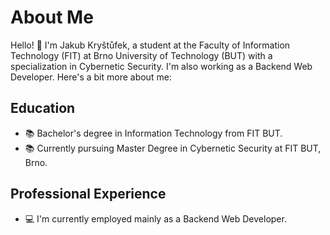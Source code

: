 # About Me

Hello! 👋 I'm Jakub Kryštůfek, a student at the Faculty of Information Technology (FIT) at Brno University of Technology (BUT) with a specialization in Cybernetic Security. I'm also working as a Backend Web Developer. Here's a bit more about me:

## Education

- 📚 Bachelor's degree in Information Technology from FIT BUT.
- 📚 Currently pursuing Master Degree in Cybernetic Security at FIT BUT, Brno.

## Professional Experience

- 💻 I'm currently employed mainly as a Backend Web Developer.

<!--
**DI3GOcze/DI3GOcze** is a ✨ _special_ ✨ repository because its `README.md` (this file) appears on your GitHub profile.

Here are some ideas to get you started:

- 🔭 I’m currently working on ...
- 🌱 I’m currently learning ...
- 👯 I’m looking to collaborate on ...
- 🤔 I’m looking for help with ...
- 💬 Ask me about ...
- 📫 How to reach me: ...
- 😄 Pronouns: ...
- ⚡ Fun fact: ...
-->
